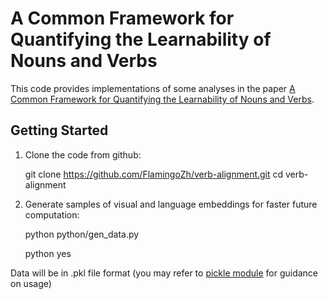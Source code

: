 # A Common Framework for Quantifying the Learnability of Nouns and Verbs

This code provides implementations of some analyses in the paper [A Common Framework for Quantifying the Learnability of Nouns and Verbs](https://escholarship.org/uc/item/8dn6k82j).

## Getting Started

1. Clone the code from github:

    git clone https://github.com/FlamingoZh/verb-alignment.git
    cd verb-alignment 

2. Generate samples of visual and language embeddings for faster future computation:

	python python/gen_data.py


	python yes

	
Data will be in .pkl file format (you may refer to [pickle module](https://docs.python.org/3/library/pickle.html) for guidance on usage)